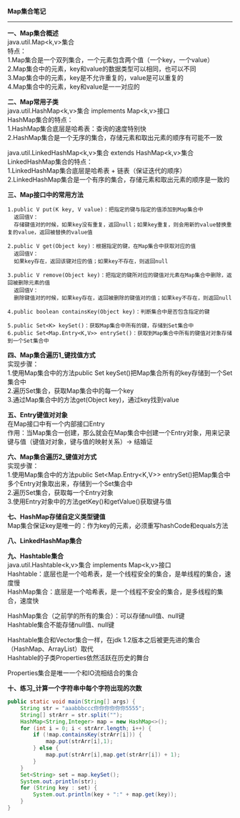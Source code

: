 **Map集合笔记**  

----------


**一、Map集合概述**  
java.util.Map<k,v>集合  
特点：  
1.Map集合是一个双列集合，一个元素包含两个值（一个key，一个value）  
2.Map集合中的元素，key和value的数据类型可以相同，也可以不同  
3.Map集合中的元素，key是不允许重复的，value是可以重复的  
4.Map集合中的元素，key和value是一一对应的  

**二、Map常用子类**  
java.util.HashMap<k,v>集合 implements Map<k,v>接口  
HashMap集合的特点：  
1.HashMap集合底层是哈希表：查询的速度特别快  
2.HashMap集合是一个无序的集合，存储元素和取出元素的顺序有可能不一致  

java.util.LinkedHashMap<k,v>集合 extends HashMap<k,v>集合  
LinkedHashMap集合的特点：  
1.LinkedHashMap集合底层是哈希表 + 链表（保证迭代的顺序）  
2.LinkedHashMap集合是一个有序的集合，存储元素和取出元素的顺序是一致的  

**三、Map接口中的常用方法**  

    1.public V put(K key, V value)：把指定的键与指定的值添加到Map集合中
      返回值V：
      存储键值对的时候，如果key没有重复，返回null；如果key重复，则会用新的value替换重复的value，返回被替换的value值
    
    2.public V get(Object key)：根据指定的键，在Map集合中获取对应的值
      返回值V：
      如果key存在，返回该键对应的值；如果key不存在，则返回null
    
    3.public V remove(Object key)：把指定的键所对应的键值对元素在Map集合中删除，返回被删除元素的值
      返回值V：
      删除键值对的时候，如果key存在，返回被删除的键值对的值；如果key不存在，则返回null
    
    4.public boolean containsKey(Object key)：判断集合中是否包含指定的键
    
    5.public Set<K>	keySet()：获取Map集合中所有的键，存储到Set集合中
    6.public Set<Map.Entry<K,V>> entrySet()：获取到Map集合中所有的键值对对象存储到一个Set集合中

**四、Map集合遍历1_键找值方式**  
实现步骤：   
1.使用Map集合中的方法public Set<K> keySet()把Map集合所有的key存储到一个Set集合中  
2.遍历Set集合，获取Map集合中的每一个key  
3.通过Map集合中的方法get(Object key)，通过key找到value  

**五、Entry键值对对象**  
在Map接口中有一个内部接口Entry  
作用：当Map集合一创建，那么就会在Map集合中创建一个Entry对象，用来记录键与值（键值对对象，键与值的映射关系）-> 结婚证  

**六、Map集合遍历2_键值对方式**  
实现步骤：  
1.使用Map集合中的方法public Set<Map.Entry<K,V>>   entrySet()把Map集合中多个Entry对象取出来，存储到一个Set集合中  
2.遍历Set集合，获取每一个Entry对象  
3.使用Entry对象中的方法getKey()和getValue()获取键与值  

**七、HashMap存储自定义类型键值**  
Map集合保证key是唯一的：作为key的元素，必须重写hashCode和equals方法  

**八、LinkedHashMap集合**

**九、Hashtable集合**  
java.util.Hashtable<k,v>集合 implements Map<k,v>接口  
Hashtable：底层也是一个哈希表，是一个线程安全的集合，是单线程的集合，速度慢  
HashMap集合：底层是一个哈希表，是一个线程不安全的集合，是多线程的集合，速度快  

HashMap集合（之前学的所有的集合）：可以存储null值、null键  
Hashtable集合不能存储null值、null键  

Hashtable集合和Vector集合一样，在jdk 1.2版本之后被更先进的集合（HashMap、ArrayList）取代  
Hashtable的子类Properties依然活跃在历史的舞台  

Properties集合是唯一一个和IO流相结合的集合  

**十、练习_计算一个字符串中每个字符出现的次数**

```java
public static void main(String[] args) {
    String str = "aaabbbccc你你你你你你5555";
    String[] strArr = str.split("");
    HashMap<String,Integer> map = new HashMap<>();
    for (int i = 0; i < strArr.length; i++) {
        if (!map.containsKey(strArr[i])) {
            map.put(strArr[i],1);
        } else {
            map.put(strArr[i],map.get(strArr[i]) + 1);
        }
    }
    Set<String> set = map.keySet();
    System.out.println(str);
    for (String key : set) {
        System.out.println(key + ":" + map.get(key));
    }
}
```